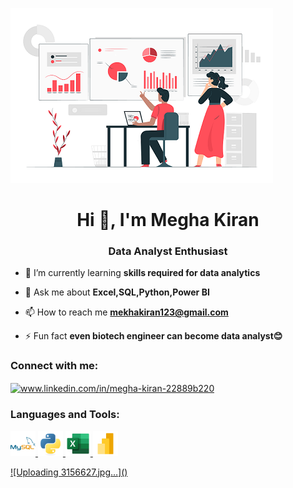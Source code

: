 
![Alt text](images/d.png)

<h1 align="center">Hi 👋, I'm Megha Kiran</h1>
<h3 align="center">Data Analyst Enthusiast</h3>

- 🌱 I’m currently learning **skills required for data analytics**

- 💬 Ask me about **Excel,SQL,Python,Power BI**

- 📫 How to reach me **mekhakiran123@gmail.com** 

- ⚡ Fun fact **even biotech engineer can become data analyst😊**

<h3 align="left">Connect with me:</h3>
<p align="left">
<a href="https://www.linkedin.com/in/megha-kiran-22889b220/" target="blank"><img align="center" src="https://raw.githubusercontent.com/rahuldkjain/github-profile-readme-generator/master/src/images/icons/Social/linked-in-alt.svg" alt="www.linkedin.com/in/megha-kiran-22889b220" height="30" width="40" /></a>
</p>

<h3 align="left">Languages and Tools:</h3>
<p align="left"> <a href="https://www.mysql.com/" target="_blank" rel="noreferrer"> <img src="https://raw.githubusercontent.com/devicons/devicon/master/icons/mysql/mysql-original-wordmark.svg" alt="mysql" width="40" height="40"/> </a> <a href="https://www.python.org" target="_blank" rel="noreferrer"> <img src="https://raw.githubusercontent.com/devicons/devicon/master/icons/python/python-original.svg" alt="python" width="40" height="40"/> </a> 
      <a href="https://www.microsoft.com/en/microsoft-365/excel?market=af"  target="_blank" rel="noreferrer"><img src="images/excel-svgrepo-com (1).svg"
      alt="EXCEL" width="40"</a> 
   <a href="https://www.microsoft.com/en-us/power-platform/products/power-bi    target="_blank" rel="noreferrer">
   <img src="images/icons8-power-bi-2021.svg" alt="Power BI" width="40"
</a>
</p>
![Uploading 3156627.jpg…]()
